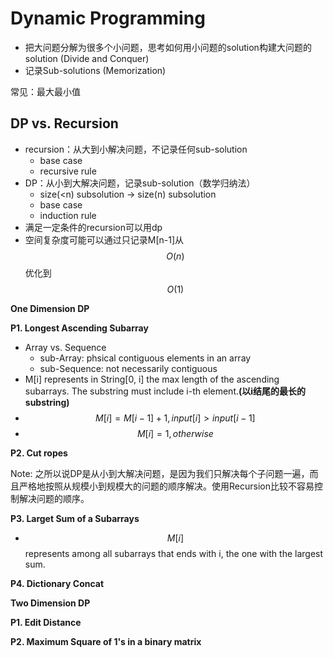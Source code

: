 <extoc></extoc>

# Dynamic Programming

- 把大问题分解为很多个小问题，思考如何用小问题的solution构建大问题的solution (Divide and Conquer)
- 记录Sub-solutions (Memorization)

常见：最大最小值

## DP vs. Recursion

- recursion：从大到小解决问题，不记录任何sub-solution
    - base case
    - recursive rule
- DP：从小到大解决问题，记录sub-solution（数学归纳法）
    - size(<n) subsolution -> size(n) subsolution
    - base case
    - induction rule
- 满足一定条件的recursion可以用dp
- 空间复杂度可能可以通过只记录M[n-1]从$$O(n)$$优化到$$O(1)$$

__One Dimension DP__

__P1. Longest Ascending Subarray__

- Array vs. Sequence
    - sub-Array: phsical contiguous elements in an array
    - sub-Sequence: not necessarily contiguous
- M[i] represents in String[0, i] the max length of the ascending subarrays. The substring must include i-th element.**(以i结尾的最长的substring)**
- $$M[i] = M[i - 1] + 1, input[i] > input[i - 1]$$
- $$M[i] = 1, otherwise$$

__P2. Cut ropes__

Note: 之所以说DP是从小到大解决问题，是因为我们只解决每个子问题一遍，而且严格地按照从规模小到规模大的问题的顺序解决。使用Recursion比较不容易控制解决问题的顺序。

__P3. Larget Sum of a Subarrays__

- $$M[i]$$ represents among all subarrays that ends with i, the one with the largest sum.

__P4. Dictionary Concat__

__Two Dimension DP__

__P1. Edit Distance__

__P2. Maximum Square of 1's in a binary matrix__